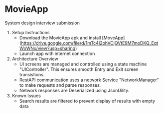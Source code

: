 # MovieApp
System design interview submission
1. Setup Instructions
   - Download the MovieApp apk and install [MoveApp] (https://drive.google.com/file/d/1mTc4I2ohVCjQVtE9M7moDKQ_EqtWxWNx/view?usp=sharing)
   - Launch app with internet connection
2. Architecture Overview
   - UI screens are managed and controlled using a state machine "UIController". This ensures smooth Entry and Exit screen transistions.
   - RestAPI communication uses a network Service "NetworkManager" to make requests and parse responses.
   - Network responses are Deserialized using JsonUility.
3. Known Issues
   - Search results are filtered to prevent display of results with empty data

   
